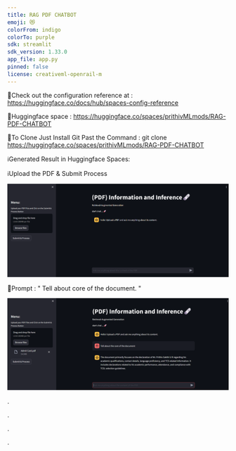 ```yaml
---
title: RAG PDF CHATBOT
emoji: 😻
colorFrom: indigo
colorTo: purple
sdk: streamlit
sdk_version: 1.33.0
app_file: app.py
pinned: false
license: creativeml-openrail-m
---
```


🚀Check out the configuration reference at : https://huggingface.co/docs/hub/spaces-config-reference

🚀Huggingface space : https://huggingface.co/spaces/prithivMLmods/RAG-PDF-CHATBOT

🚀To Clone Just Install Git Past the Command : git clone https://huggingface.co/spaces/prithivMLmods/RAG-PDF-CHATBOT

ℹ️Generated Result in Huggingface Spaces:

ℹ️Upload the PDF & Submit Process

![alt text](assets/12.png)

🔮Prompt : " Tell about core of the document. "

![alt text](assets/22.png)

.

.

.

.
